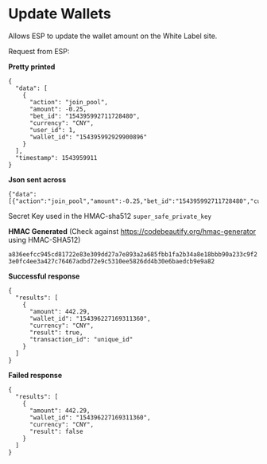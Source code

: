 # Update Wallets

Allows ESP to update the wallet amount on the White Label site.

Request from ESP:

__Pretty printed__

```
{
  "data": [
    {
      "action": "join_pool",
      "amount": -0.25,
      "bet_id": "154395992711728480",
      "currency": "CNY",
      "user_id": 1,
      "wallet_id": "154395992929900896"
    }
  ],
  "timestamp": 1543959911
}
```

__Json sent across__

```
{"data":[{"action":"join_pool","amount":-0.25,"bet_id":"154395992711728480","currency":"CNY","user_id":1,"wallet_id":"154395992929900896"}],"timestamp":1543959911}
```

Secret Key used in the HMAC-sha512 `super_safe_private_key`

__HMAC Generated__  (Check against https://codebeautify.org/hmac-generator using HMAC-SHA512)

`a836eefcc945cd81722e83e309dd27a7e893a2a685fbb1fa2b34a8e18bbb90a233c9f23e0fc4ee3a427c76467adbd72e9c5310ee5826dd4b30e6baedcb9e9a82`

__Successful response__


```
{
  "results": [
    {
      "amount": 442.29,
      "wallet_id": "154396227169311360",
      "currency": "CNY",
      "result": true,
      "transaction_id": "unique_id"
    }
  ]
}
```


__Failed response__

```
{
  "results": [
    {
      "amount": 442.29,
      "wallet_id": "154396227169311360",
      "currency": "CNY",
      "result": false
    }
  ]
}
```